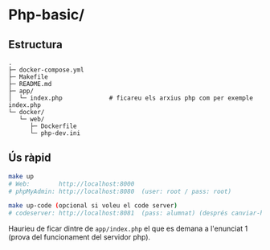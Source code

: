 # Php-basic/


##  Estructura
```
.
├─ docker-compose.yml
├─ Makefile
├─ README.md
├─ app/                    
│  └─ index.php             # ficareu els arxius php com per exemple index.php
└─ docker/
   └─ web/
      ├─ Dockerfile
      └─ php-dev.ini
```

##  Ús ràpid

```bash
make up
# Web:        http://localhost:8000
# phpMyAdmin: http://localhost:8080  (user: root / pass: root)

make up-code (opcional si voleu el code server)
# codeserver: http://localhost:8081  (pass: alumnat) (després canviar-ho)
```
Haurieu de ficar dintre de `app/index.php` el que es demana a l'enunciat 1 (prova del funcionament del servidor php).

